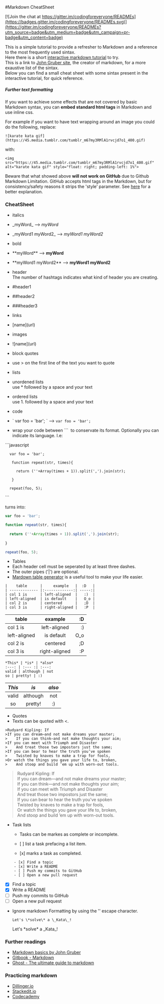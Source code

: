 #Markdown CheatSheet

[![Join the chat at https://gitter.im/codingforeveryone/READMEs](https://badges.gitter.im/codingforeveryone/READMEs.svg)](https://gitter.im/codingforeveryone/READMEs?utm_source=badge&utm_medium=badge&utm_campaign=pr-badge&utm_content=badge)


This is a simple tutorial  to provide a refresher to Markdown and a reference to the most frequently used sintax.  
Here there is a short [interactive markdown tutorial](http://markdowntutorial.com/) to try.   
This is a link to [John Gruber site](https://daringfireball.net/projects/markdown/syntax), the creator of markdown, for a more exaustive list of the sintax.  
Below you can find a small cheat sheet with some sintax present in the interactive tutorial, for quick reference.

##### Further text formatting
If you want to achieve some effects that are not covered by basic Markdown syntax, you can **embed standard html tags** in Markdown and use inline css.

For example if you want to have text wrapping around an image you could do the following, replace:

```
![karate kata gif](https://45.media.tumblr.com/tumblr_m67my3RMlA1rvcjd7o1_400.gif)
```

with:

```
<img  src="https://45.media.tumblr.com/tumblr_m67my3RMlA1rvcjd7o1_400.gif" alt="karate kata gif" style="float: right; padding-left: 1%">
```


Beware that what showed above **will not work on GitHub** due to Github Markdown Limitation.
GitHub accepts html tags in the Markdown, but for consistency/safety reasons it strips the 'style' parameter.
See [here](http://stackoverflow.com/questions/20598628/do-style-tags-work-in-markdown) for a better explanation.


### CheatSheet

* italics
 * \_myWord\_   -->    _myWord_  
 * \_myWord1 myWord2\_   -->   _myWord1 myWord2_



* bold
 * \*\*myWord\*\*    -->   **myWord**
 * \*\*myWord1 myWord2\*\*   -->   **myWord1 myWord2**



* header  
The number of hashtags indicates what kind of header you are creating.
 * \#header1 
 * \#\#header2
 * \#\#\#header3 


* links
 * \[name]\(url\)

* images
 * \!\[name]\(url\)

* block quotes
 * use \> on the first line of the text you want to quote

* lists
 * unordened lists  
 use \* followed by a space and your text
 * ordered lists  
 use 1. followed by a space and  your text

* code
 * \` var foo = 'bar'; \`  --> `var foo = 'bar';` 
 * wrap your code between \`\`\`  to conservate its format. Optionally you can indicate its language. I.e:
 
  \`\`\`javascript
  
      var foo = 'bar';
      
       function repeat(str, times){
        
         return (''+Array(times + 1)).split(',').join(str);
        
       }
      
      repeat(foo, 5);
  
  \`\`\`

 turns into:
 
 ```javascript
 var foo = 'bar';

 function repeat(str, times){
  
   return (''+Array(times + 1)).split(',').join(str);
  
 }

repeat(foo, 5);
 ```
* Tables
 * Each header cell must be seperated by at least three dashes.  
 * The outer pipes ('|') are optional.
 * [Mardown table generator](http://www.tablesgenerator.com/markdown_tables) is a useful tool to make your life easier.
 
 ```
|    table      |     example   |  :D   |     
| ------------- |:-------------:| -----:|
| col 1 is      | left-aligned  |   :)  | 
| left-aligned  | is default    |   O_o |    
| col 2 is      | centered      |   ;D  |     
| col 3 is      | right-aligned |   :P  |     
 ```
 
|    table      |     example   |  :D   |     
| ------------- |:-------------:| -----:|  
| col 1 is      | left-aligned  |   :)  |   
| left-aligned  | is default    |   O_o |    
| col 2 is      | centered      |   ;D  |     
| col 3 is      | right-aligned |   :P  |  
 
 ```
 *This* | *is* | *also*
:---: | :--- :| :---:
valid | although | not
so | pretty! | :) 
 ```
 *This* | *is* | *also*
:---: | :---: | :---:
valid | although | not
so | pretty! | :)
 
* Quotes
 * Texts can be quoted with \<.

 ```
>Rudyard Kipling: If
>If you can dream—and not make dreams your master;   
>    If you can think—and not make thoughts your aim;   
>If you can meet with Triumph and Disaster 
>    And treat those two impostors just the same;   
>If you can bear to hear the truth you’ve spoken 
>    Twisted by knaves to make a trap for fools, 
>Or watch the things you gave your life to, broken, 
>    And stoop and build ’em up with worn-out tools.
 ```
 
>Rudyard Kipling: If  
>If you can dream—and not make dreams your master;   
>    If you can think—and not make thoughts your aim;     
>If you can meet with Triumph and Disaster   
>    And treat those two impostors just the same;     
>If you can bear to hear the truth you’ve spoken   
>    Twisted by knaves to make a trap for fools,   
>Or watch the things you gave your life to, broken,   
>    And stoop and build ’em up with worn-out tools.  
 
* Task lists
	* Tasks can be markes as complete or incomplete. 
	
	* \[ \] list a task prefacing a list item.   
	
	* \[x\] marks a task as completed.  
	
```
	- [x] Find a topic
	- [x] Write a README
	- [ ] Push my commits to GitHub
	- [ ] Open a new pull request
```

- [x] Find a topic  
- [x] Write a README  
- [ ] Push my commits to GitHub
- [ ] Open a new pull request     
* Ignore markdown Formatting by using the '\' escape character.

	```
	Let's \*solve\* a \_Kata\_!
	```

	Let's \*solve\* a \_Kata\_!
	
	
### Further readings

- [Markdown basics by John Gruber](https://daringfireball.net/projects/markdown/basics)
- [Gitbook - Markdown](https://www.gitbook.com/book/gitbookio/markdown/details)
- [Ghost - The ultimate guide to markdown](https://blog.ghost.org/markdown/)

### Practicing markdown

- [Dillinger.io](http://dillinger.io)
- [Stackedit.io](https://stackedit.io)
- [Codecademy](https://www.codecademy.com/courses/web-intermediate-en-Bw3bg/2/1)


